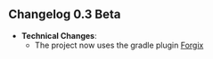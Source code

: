 ## Changelog 0.3 Beta
* **Technical Changes**:
  * The project now uses the gradle plugin [Forgix](https://github.com/PacifistMC/Forgix)